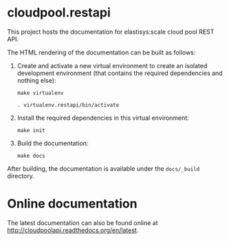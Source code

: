 cloudpool.restapi
=================

This project hosts the documentation for elastisys:scale cloud pool
REST API.

The HTML rendering of the documentation can be built as follows:

  1. Create and activate a new virtual environment to create an 
     isolated development environment (that contains the required 
     dependencies and nothing else):

       `make virtualenv`

       `. virtualenv.restapi/bin/activate`

  2. Install the required dependencies in this virtual environment:

       `make init`

  3. Build the documentation:

       `make docs`

After building, the documentation is available under the `docs/_build` directory.

Online documentation
====================
The latest documentation can also be found online at http://cloudpoolapi.readthedocs.org/en/latest.
